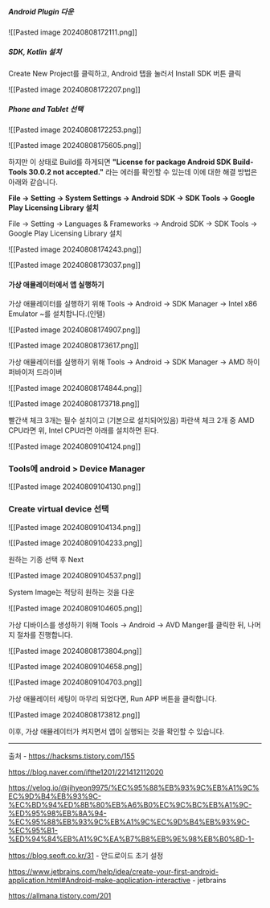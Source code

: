 ##### Android Plugin 다운

![[Pasted image 20240808172111.png]]


##### SDK, Kotlin 설치

Create New Project를 클릭하고, Android 탭을 눌러서 Install SDK 버튼 클릭

![[Pasted image 20240808172207.png]]



##### Phone and Tablet 선택

![[Pasted image 20240808172253.png]]


![[Pasted image 20240808175605.png]]


하지만 이 상태로 Build를 하게되면 **"License for package Android SDK Build-Tools 30.0.2 not accepted."** 라는 에러를 확인할 수 있는데 이에 대한 해결 방법은 아래와 같습니다.

**File -> Setting -> System Settings -> Android SDK -> SDK Tools -> Google Play Licensing Library 설치**

File -> Setting -> Languages & Frameworks -> Android SDK -> SDK Tools -> Google Play Licensing Library 설치


![[Pasted image 20240808174243.png]]



![[Pasted image 20240808173037.png]]

#### **가상 애뮬레이터에서 앱 실행하기**

가상 애뮬레이터를 실행하기 위해 Tools -> Android -> SDK Manager -> Intel x86 Emulator ~를 설치합니다.(인텔)



![[Pasted image 20240808174907.png]]



![[Pasted image 20240808173617.png]]


가상 애뮬레이터를 실행하기 위해 Tools -> Android -> SDK Manager -> AMD 하이퍼바이저 드라이버


![[Pasted image 20240808174844.png]]


![[Pasted image 20240808173718.png]]


빨간색 체크 3개는 필수 설치이고 (기본으로 설치되어있음) 파란색 체크 2개 중 AMD CPU라면 위, Intel CPU라면 아래를 설치하면 된다.


![[Pasted image 20240809104124.png]]





### Tools에 android > Device Manager



![[Pasted image 20240809104130.png]]




### Create virtual device 선택


![[Pasted image 20240809104134.png]]




![[Pasted image 20240809104233.png]]


원하는 기종 선택 후 Next

![[Pasted image 20240809104537.png]]

System Image는 적당히 원하는 것을 다운


![[Pasted image 20240809104605.png]]





가상 디바이스를 생성하기 위해 Tools -> Android -> AVD Manger를 클릭한 뒤, 나머지 절차를 진행합니다.



![[Pasted image 20240808173804.png]]



![[Pasted image 20240809104658.png]]



![[Pasted image 20240809104703.png]]





가상 애뮬레이터 세팅이 마무리 되었다면, Run APP 버튼을 클릭합니다.


![[Pasted image 20240808173812.png]]

이후, 가상 애뮬레이터가 켜지면서 앱이 실행되는 것을 확인할 수 있습니다.




---
출처 - https://hacksms.tistory.com/155

https://blog.naver.com/ifthe1201/221412112020



https://velog.io/@jihyeon9975/%EC%95%88%EB%93%9C%EB%A1%9C%EC%9D%B4%EB%93%9C-%EC%BD%94%ED%8B%80%EB%A6%B0%EC%9C%BC%EB%A1%9C-%ED%95%98%EB%8A%94-%EC%95%88%EB%93%9C%EB%A1%9C%EC%9D%B4%EB%93%9C-%EC%95%B1-%ED%94%84%EB%A1%9C%EA%B7%B8%EB%9E%98%EB%B0%8D-1-



https://blog.seoft.co.kr/31 -  안드로이드 초기 설정

https://www.jetbrains.com/help/idea/create-your-first-android-application.html#Android-make-application-interactive  - jetbrains



https://allmana.tistory.com/201